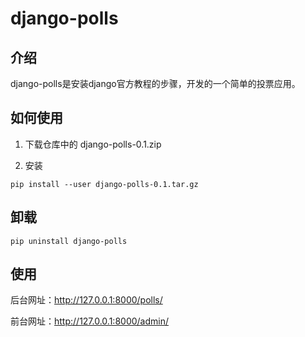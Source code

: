 # django-polls

介绍
---

django-polls是安装django官方教程的步骤，开发的一个简单的投票应用。

如何使用
---

1. 下载仓库中的 django-polls-0.1.zip

2. 安装

```
pip install --user django-polls-0.1.tar.gz
```

卸载
---

```
pip uninstall django-polls
```

使用
---
后台网址：http://127.0.0.1:8000/polls/

前台网址：http://127.0.0.1:8000/admin/



